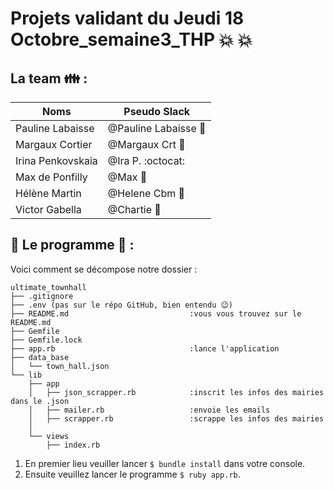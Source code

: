# Projets validant du Jeudi 18 Octobre_semaine3_THP :collision: :collision:


## La team :family: :

Noms | Pseudo Slack
------------ | -------------
Pauline Labaisse | @Pauline Labaisse :baby_chick:
Margaux Cortier | @Margaux Crt :penguin:
Irina Penkovskaia | @Ira P. :octocat:
Max de Ponfilly | @Max :tiger:
Hélène Martin | @Helene Cbm :panda_face:
Victor Gabella | @Chartie :bear:


## :floppy_disk: Le programme :floppy_disk: : 

Voici comment se décompose notre dossier :

```
ultimate_townhall
├── .gitignore
├── .env (pas sur le répo GitHub, bien entendu 😉)
├── README.md 							:vous vous trouvez sur le README.md
├── Gemfile												
├── Gemfile.lock
├── app.rb 								:lance l'application
├── data_base
│   └── town_hall.json
└── lib
    ├── app
    │   ├── json_scrapper.rb 			:inscrit les infos des mairies dans le .json
    │   ├── mailer.rb 					:envoie les emails
    │   ├── scrapper.rb 				:scrappe les infos des mairies
    │ 
    └── views
        ├── index.rb
```

1. En premier lieu veuiller lancer `$ bundle install` dans votre console.
2. Ensuite veuillez lancer le programme `$ ruby app.rb`.



